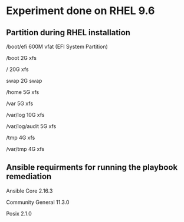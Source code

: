 # Experiment done on RHEL 9.6

## Partition during RHEL installation

/boot/efi       600M   vfat    (EFI System Partition)

/boot           2G     xfs

/               20G    xfs

swap            2G     swap

/home           5G    xfs

/var            5G    xfs

/var/log        10G     xfs

/var/log/audit  5G     xfs

/tmp            4G     xfs

/var/tmp        4G     xfs

## Ansible requirments for running the playbook remediation
Ansible Core 2.16.3

Community General 11.3.0

Posix 2.1.0
